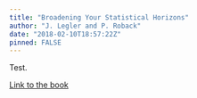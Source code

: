 ```yaml
---
title: "Broadening Your Statistical Horizons"
author: "J. Legler and P. Roback"
date: "2018-02-10T18:57:22Z"
pinned: FALSE
---
```


Test.

[Link to the book](https://bookdown.org/roback/bookdown-bysh/)
